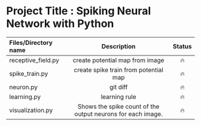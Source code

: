 # Project Title : Spiking Neural Network with Python



| Files/Directory name | Description | Status |
| :---               |     :---:      |   :---: |
| receptive_field.py | create potential map from image      | :fire:      |
| spike_train.py     | create spike train from potential map      | :fire:      |
| neuron.py          | git diff       | :fire:      |
| learning.py        | learning rule        | :fire:      |
| visualization.py   | Shows the spike count of the output neurons  for each image.    | :fire:      |



